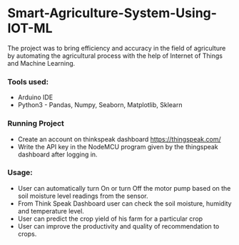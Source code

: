 # Smart-Agriculture-System-Using-IOT-ML
The project was to bring efficiency and accuracy in the field of agriculture by automating the agricultural process with the help of Internet of Things and Machine Learning.

### Tools used:
- Arduino IDE
- Python3 - Pandas, Numpy, Seaborn, Matplotlib, Sklearn

### Running Project
- Create an account on thinkspeak dashboard https://thingspeak.com/ 
- Write the API key in the NodeMCU program given by the thingspeak dashboard after logging in.

### Usage: 
- User can automatically turn On or turn Off the motor pump based on the soil moisture level readings from the sensor.
- From Think Speak Dashboard user can check the soil moisture, humidity and temperature level.
- User can predict the crop yield of his farm for a particular crop
- User can improve the productivity and quality of recommendation to crops.
